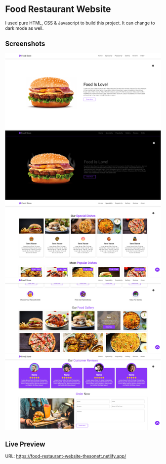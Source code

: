 # Food Restaurant Website
I used pure HTML, CSS &amp; Javascript to build this project. It can change to dark mode as well.

## Screenshots
![Screenshots](./images/1.png?raw=true"screenshot")
![Screenshots](./images/2.png?raw=true"screenshot")
![Screenshots](./images/3.png?raw=true"screenshot")
![Screenshots](./images/4.png?raw=true"screenshot")
![Screenshots](./images/5.png?raw=true"screenshot")


## Live Preview
URL: https://food-restaurant-website-thesonett.netlify.app/
